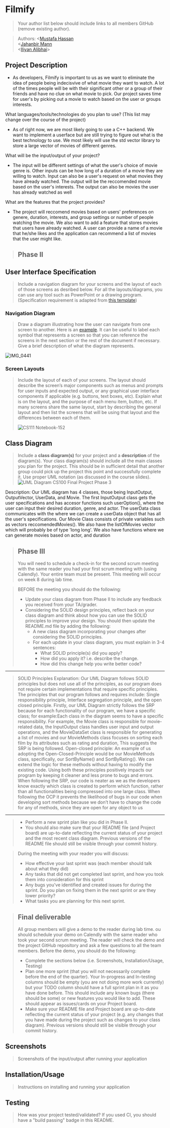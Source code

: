 # Filmify
 > Your author list below should include links to all members GitHub (remove existing author).
 
 > Authors: \<[Mustafa Hassan](https://github.com/mhass027)\
\<[Jahanbir Mann](https://github.com/jmann028)\
\<[Iliyan Alibhai](https://github.com/ialib001)\>
>

## Project Description
   
   -  As developers, Filmify is important to us as we want to eliminate the idea of people being indecisvive of what movie they want to watch. A lot of the times people will be with their significant other or a group of their friends and have no clue on what movie to pick. Our project saves time for user's by picking out a movie to watch based on the user or groups interests.
     
  What languages/tools/technologies do you plan to use? (This list may change over the course of the project)  
  
  -  As of right now, we are most likely going to use a C++ backend. We want to implement a userface but are still trying to figure out what is the best technology to use. We most likely will use the std vector library to store a large vector of movies of different genres.

 What will be the input/output of your project?

 -  The input will be different settings of what the user's choice of movie genre is. Other inputs can be how long of a duration of a movie they are willing to watch. Input can also be a user's request on what movies they have already watched. The output will be the reccomended movie based on the user's interests. The output can also be movies the user has already watched as well
  
 What are the features that the project provides?
 - The project will reccomend movies based on users' preferences on genere, duration, interests, and group settings or number of people watching the movie.  We also want to add a feature that stores movies that users have already watched. A user can provide a name of a movie that he/she likes and the application can recommend a list of movies that the user might like.
 
 
 > ## Phase II
## User Interface Specification
 > Include a navigation diagram for your screens and the layout of each of those screens as desribed below. For all the layouts/diagrams, you can use any tool such as PowerPoint or a drawing program. (Specification requirement is adapted from [this template](https://redirect.cs.umbc.edu/~mgrass2/cmsc345/Template_UI.doc))

### Navigation Diagram
> Draw a diagram illustrating how the user can navigate from one screen to another. Here is an [example](https://creately.com/diagram/example/ikfqudv82/user-navigation-diagram-classic?r=v). It can be useful to label each symbol that represents a screen so that you can reference the screens in the next section or the rest of the document if necessary. Give a brief description of what the diagram represents.
> 
![IMG_0441](https://github.com/cs100/final-project-mhass027-jmann028-ialib001-aprat023/assets/147021240/94c34b97-e647-4cba-bf79-c2827c0783a5)

### Screen Layouts
> Include the layout of each of your screens. The layout should describe the screen’s major components such as menus and prompts for user inputs and expected output, or any graphical user interface components if applicable (e.g. buttons, text boxes, etc). Explain what is on the layout, and the purpose of each menu item, button, etc. If many screens share the same layout, start by describing the general layout and then list the screens that will be using that layout and the differences between each of them.
>
>
> ![CS111 Notebook-152](https://github.com/cs100/final-project-mhass027-jmann028-ialib001-aprat023/assets/147021240/f6ea6d0e-4f50-4d7e-bab6-1ef86726737f)


## Class Diagram
 > Include a **class diagram(s)** for your project and a **description** of the diagram(s). Your class diagram(s) should include all the main classes you plan for the project. This should be in sufficient detail that another group could pick up the project this point and successfully complete it. Use proper UML notation (as discussed in the course slides).
![UML Diagram CS100 Final Project Phase 3](https://github.com/cs100/final-project-mhass027-jmann028-ialib001-aprat023/assets/143841150/376ff4d7-c701-41ff-b361-d80d9079deeb)

  
Description:
Our UML diagram has 4 classes, those being InputOutput, OutputVector, UserData, and Movie. The first InputOutput class gets the user specifications and has accesor functions such userOption(), where the user can input their desired duration, genre, and actor. The userData class communicates with the where we can create a userData object that has all the user's specifications. Our Movie Class consists of private variables such as vectors reccomendedMovies(). We also have the listOfMovies vector which will probably be of type 'long long'. We also have functions where we can generate movies based on actor, and duration


 
 > ## Phase III
 > You will need to schedule a check-in for the second scrum meeting with the same reader you had your first scrum meeting with (using Calendly). Your entire team must be present. This meeting will occur on week 8 during lab time.
 
 > BEFORE the meeting you should do the following:
 > * Update your class diagram from Phase II to include any feedback you received from your TA/grader.
 > * Considering the SOLID design principles, reflect back on your class diagram and think about how you can use the SOLID principles to improve your design. You should then update the README.md file by adding the following:
 >   * A new class diagram incorporating your changes after considering the SOLID principles.
 >   * For each update in your class diagram, you must explain in 3-4 sentences:
 >     * What SOLID principle(s) did you apply?
 >     * How did you apply it? i.e. describe the change.
 >     * How did this change help you write better code?
------------------------------------------------------------------------------------
> SOLID Principles Explanation: 
Our UML Diagram follows SOLID principles but does not use all of the principles, as our program does not require certain implementations that require specific principles. The principles that our program follows and requires include: Single responsibility principle, Interface segregation principle, and the open closed principle. Firstly, our UML Diagram strictly follows the SRP because for each functionality of our program, we have a specific class; for example:Each class in the diagram seems to have a specific responsibility. For example, the Movie class is responsible for movie-related data, the InputOutput class handles user input and output operations, and the MovieDataSet class is responsible for generating a list of movies and our MovieMethods class focuses on sorting each film by its attributes such as rating and duration, This suggests the SRP is being followed.
Open-closed principle: An example of us adopting the Open-Closed-Principle would be our MovieMethods class, specifically, our SortByName() and SortByRating(). We can extend the logic for these methods without having to modify the existing code.
Using both these principles positively impacts our program by keeping it cleaner and less prone to bugs and errors. When following the SRP, our code is neater as we as the developers know exactly which class is created to perform which function, rather than all functionalities being compressed into one large class. When following the OCP it prevents the likelihood of bugs in our code when developing sort methods because we don’t have to change the code for any of methods, since they are open for any object to us
---------------------------------------------------------------------------------------
 > * Perform a new sprint plan like you did in Phase II.
 > * You should also make sure that your README file (and Project board) are up-to-date reflecting the current status of your project and the most recent class diagram. Previous versions of the README file should still be visible through your commit history.
 
> During the meeting with your reader you will discuss: 
 > * How effective your last sprint was (each member should talk about what they did)
 > * Any tasks that did not get completed last sprint, and how you took them into consideration for this sprint
 > * Any bugs you've identified and created issues for during the sprint. Do you plan on fixing them in the next sprint or are they lower priority?
 > * What tasks you are planning for this next sprint.

 
 > ## Final deliverable
 > All group members will give a demo to the reader during lab time. ou should schedule your demo on Calendly with the same reader who took your second scrum meeting. The reader will check the demo and the project GitHub repository and ask a few questions to all the team members. 
 > Before the demo, you should do the following:
 > * Complete the sections below (i.e. Screenshots, Installation/Usage, Testing)
 > * Plan one more sprint (that you will not necessarily complete before the end of the quarter). Your In-progress and In-testing columns should be empty (you are not doing more work currently) but your TODO column should have a full sprint plan in it as you have done before. This should include any known bugs (there should be some) or new features you would like to add. These should appear as issues/cards on your Project board.
 > * Make sure your README file and Project board are up-to-date reflecting the current status of your project (e.g. any changes that you have made during the project such as changes to your class diagram). Previous versions should still be visible through your commit history. 
 
 ## Screenshots
 > Screenshots of the input/output after running your application
 ## Installation/Usage
 > Instructions on installing and running your application
 ## Testing
 > How was your project tested/validated? If you used CI, you should have a "build passing" badge in this README.
 
